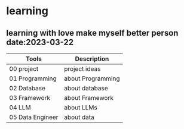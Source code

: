 # learning

## learning with love make myself better person date:2023-03-22

| Tools            | Description       |
| ---------------- | ----------------- |
| 00 project       | project ideas     |
| 01 Programming   | about Programming |
| 02 Database      | about database    |
| 03 Framework     | about Framework   |
| 04 LLM           | about LLMs        |
| 05 Data Engineer | about data        |
